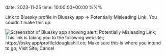 date: 2023-11-25
time: 10:00:00+00:00
%%%

Link to Bluesky profile in Bluesky app => Potentially Misleading Link. You couldn’t make this up.

![Screenshot of Bluesky app showing alert: Potentially Misleading Link; This link is taking you to the following website:; https://bsky.app/profile/douglashill.co; Make sure this is where you intend to go; Visit Site; Cancel](bluesky-misleading-link.jpg)
